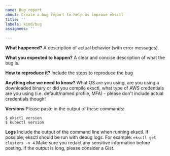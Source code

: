 ```yaml
---
name: Bug report
about: Create a bug report to help us improve eksctl
title: ''
labels: kind/bug
assignees: ''

---
```


**What happened?**
A description of actual behavior (with error messages).

**What you expected to happen?**
A clear and concise description of what the bug is.

**How to reproduce it?**
Include the steps to reproduce the bug

**Anything else we need to know?**
What OS are you using, are you using a downloaded binary or did you compile eksctl, what type of AWS credentials are you using (i.e. default/named profile, MFA) - please don't include actual credentials though!

**Versions**
Please paste in the output of these commands:
```
$ eksctl version
$ kubectl version
```

**Logs**
Include the output of the command line when running eksctl. If possible, eksctl should be run with debug logs. For example:
`eksctl get clusters -v 4`
Make sure you redact any sensitive information before posting.
If the output is long, please consider a Gist.
